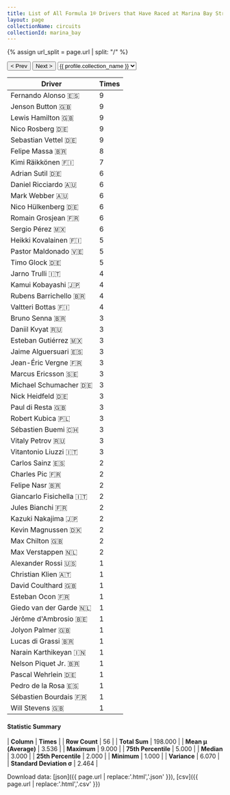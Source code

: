 ```yaml
---
title: List of All Formula 1® Drivers that Have Raced at Marina Bay Street Circuit
layout: page
collectionName: circuits
collectionId: marina_bay
---
```


{% assign url_split = page.url | split: "/" %}
<div id="collection-navigation">
<button onclick="selector.options[selector.selectedIndex-1].value && (window.location = selector.options[selector.selectedIndex-1].value);">&lt; Prev</button>
<button onclick="selector.options[selector.selectedIndex+1].value && (window.location = selector.options[selector.selectedIndex+1].value);">Next &gt;</button>
<select id="selector" onchange="this.options[this.selectedIndex].value && (window.location = this.options[this.selectedIndex].value);">
  {% for collectionId in site.data[page.collectionName].refs %}
    {% if collectionId == page.collectionId %}
      {% assign selected = "selected" %}
    {% else %}
      {% assign selected = "" %}
    {% endif %}
    {% assign profile = site.data[page.collectionName][collectionId].profile %}
    <option value="/f1/{{ page.collectionName }}/{{ collectionId }}/{{ url_split[4] }}" {{ selected }}>{{ profile.collection_name }}</option>
  {% endfor %}
</select>
</div>

| Driver | Times |
|--|--|
| Fernando Alonso 🇪🇸 | 9 |
| Jenson Button 🇬🇧 | 9 |
| Lewis Hamilton 🇬🇧 | 9 |
| Nico Rosberg 🇩🇪 | 9 |
| Sebastian Vettel 🇩🇪 | 9 |
| Felipe Massa 🇧🇷 | 8 |
| Kimi Räikkönen 🇫🇮 | 7 |
| Adrian Sutil 🇩🇪 | 6 |
| Daniel Ricciardo 🇦🇺 | 6 |
| Mark Webber 🇦🇺 | 6 |
| Nico Hülkenberg 🇩🇪 | 6 |
| Romain Grosjean 🇫🇷 | 6 |
| Sergio Pérez 🇲🇽 | 6 |
| Heikki Kovalainen 🇫🇮 | 5 |
| Pastor Maldonado 🇻🇪 | 5 |
| Timo Glock 🇩🇪 | 5 |
| Jarno Trulli 🇮🇹 | 4 |
| Kamui Kobayashi 🇯🇵 | 4 |
| Rubens Barrichello 🇧🇷 | 4 |
| Valtteri Bottas 🇫🇮 | 4 |
| Bruno Senna 🇧🇷 | 3 |
| Daniil Kvyat 🇷🇺 | 3 |
| Esteban Gutiérrez 🇲🇽 | 3 |
| Jaime Alguersuari 🇪🇸 | 3 |
| Jean-Éric Vergne 🇫🇷 | 3 |
| Marcus Ericsson 🇸🇪 | 3 |
| Michael Schumacher 🇩🇪 | 3 |
| Nick Heidfeld 🇩🇪 | 3 |
| Paul di Resta 🇬🇧 | 3 |
| Robert Kubica 🇵🇱 | 3 |
| Sébastien Buemi 🇨🇭 | 3 |
| Vitaly Petrov 🇷🇺 | 3 |
| Vitantonio Liuzzi 🇮🇹 | 3 |
| Carlos Sainz 🇪🇸 | 2 |
| Charles Pic 🇫🇷 | 2 |
| Felipe Nasr 🇧🇷 | 2 |
| Giancarlo Fisichella 🇮🇹 | 2 |
| Jules Bianchi 🇫🇷 | 2 |
| Kazuki Nakajima 🇯🇵 | 2 |
| Kevin Magnussen 🇩🇰 | 2 |
| Max Chilton 🇬🇧 | 2 |
| Max Verstappen 🇳🇱 | 2 |
| Alexander Rossi 🇺🇸 | 1 |
| Christian Klien 🇦🇹 | 1 |
| David Coulthard 🇬🇧 | 1 |
| Esteban Ocon 🇫🇷 | 1 |
| Giedo van der Garde 🇳🇱 | 1 |
| Jérôme d'Ambrosio 🇧🇪 | 1 |
| Jolyon Palmer 🇬🇧 | 1 |
| Lucas di Grassi 🇧🇷 | 1 |
| Narain Karthikeyan 🇮🇳 | 1 |
| Nelson Piquet Jr. 🇧🇷 | 1 |
| Pascal Wehrlein 🇩🇪 | 1 |
| Pedro de la Rosa 🇪🇸 | 1 |
| Sébastien Bourdais 🇫🇷 | 1 |
| Will Stevens 🇬🇧 | 1 |

#### Statistic Summary

| **Column** | **Times** |
| **Row Count** | 56 |
| **Total Sum** | 198.000 |
| **Mean μ (Average)** | 3.536 |
| **Maximum** | 9.000 |
| **75th Percentile** | 5.000 |
| **Median** | 3.000 |
| **25th Percentile** | 2.000 |
| **Minimum** | 1.000 |
| **Variance** | 6.070 |
| **Standard Deviation σ** | 2.464 |

Download data: [json]({{ page.url | replace:'.html','.json' }}), [csv]({{ page.url | replace:'.html','.csv' }})
